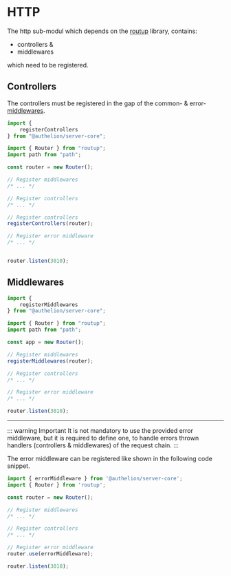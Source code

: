 # HTTP

The http sub-modul which depends on the [routup](https://www.npmjs.com/package/routup) library, 
contains:
- controllers &
- middlewares

which need to be registered.

## Controllers
The controllers must be registered in the gap of the common- & error-[middlewares](#middlewares).

```typescript
import {
    registerControllers
} from "@authelion/server-core";

import { Router } from "routup";
import path from "path";

const router = new Router();

// Register middlewares
/* ... */

// Register controllers
/* ... */

// Register controllers
registerControllers(router);

// Register error middleware
/* ... */


router.listen(3010);
```

## Middlewares

```typescript
import {
    registerMiddlewares
} from "@authelion/server-core";

import { Router } from "routup";
import path from "path";

const app = new Router();

// Register middlewares
registerMiddlewares(router);

// Register controllers
/* ... */

// Register error middleware
/* ... */

router.listen(3010);
```

---

::: warning Important
It is not mandatory to use the provided error middleware, but it 
is required to define one, to handle errors thrown handlers (controllers & middlewares) of the request chain.
:::

The error middleware can be registered like shown in the following code snippet.

```typescript
import { errorMiddleware } from '@authelion/server-core';
import { Router } from 'routup';

const router = new Router();

// Register middlewares
/* ... */

// Register controllers
/* ... */

// Register error middleware
router.use(errorMiddleware);

router.listen(3010);
```
